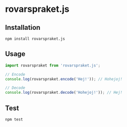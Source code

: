 # rovarspraket.js

## Installation
`npm install rovarspraket.js`

## Usage
```javascript
import rovarspraket from 'rovarspraket.js';

// Encode
console.log(rovarspraket.encode('Hej!')); // Hohejoj!

// Decode
console.log(rovarspraket.decode('Hohejoj!')); // Hej!
```

## Test
`npm test`
